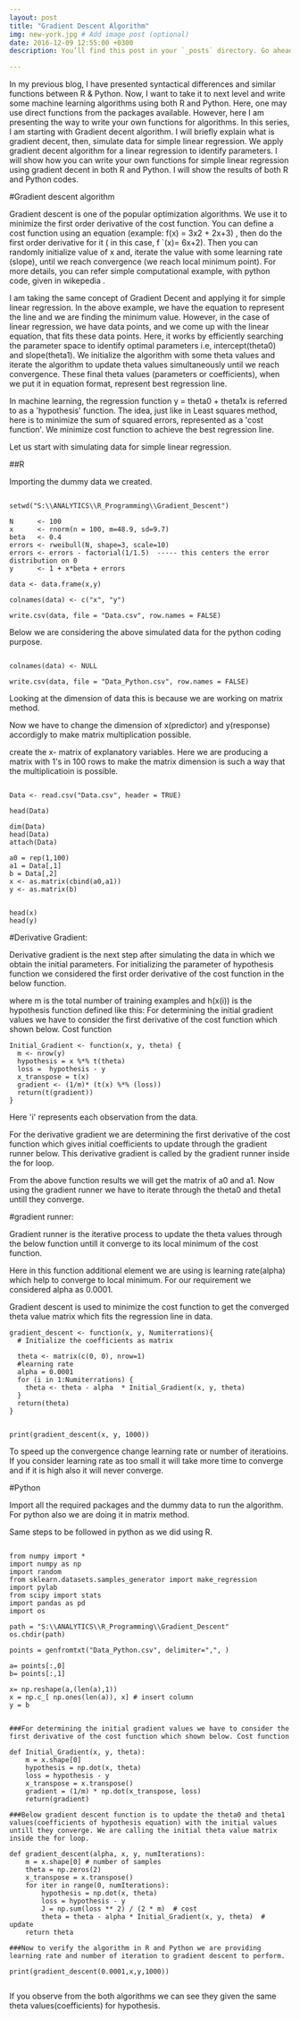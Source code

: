 ```yaml
---
layout: post
title: "Gradient Descent Algorithm"
img: new-york.jpg # Add image post (optional)
date: 2016-12-09 12:55:00 +0300
description: You’ll find this post in your `_posts` directory. Go ahead and edit it and re-build the site to see your changes. # Add post description (optional)

---
```


In my previous blog, I have presented syntactical differences and similar functions between R & Python. Now, I want to take it to next level and write some machine learning algorithms using both R and Python. Here, one may use direct functions from the packages available. However, here I am presenting the way to write your own functions for algorithms.  In this series, I am starting with Gradient decent algorithm.  I will briefly explain what is gradient decent, then, simulate data for simple linear regression. We apply gradient decent algorithm for a linear regression to identify parameters. I will show how you can write your own functions for simple linear regression using gradient decent in both R and Python. I will show the results of both R and Python codes. 

#Gradient descent algorithm

Gradient descent is one of the popular optimization algorithms. We use it to minimize the first order derivative of the cost function.  You can define a cost function using an equation (example: f(x) = 3x2 + 2x+3) , then do the first order derivative for it ( in this case, f `(x)= 6x+2). Then you can randomly initialize value of x and, iterate the value with some learning rate (slope), until we reach convergence (we reach local minimum point).  For more details, you can refer simple computational example, with python code, given in wikepedia .  

I am taking the same concept of Gradient Decent and applying it for simple linear regression. In the above example, we have the equation to represent the line and we are finding the minimum value. However, in the case of linear regression, we have data points, and we come up with the linear equation, that fits these data points. Here, it works by efficiently searching the parameter space to identify optimal parameters i.e, intercept(theta0) and slope(theta1). We initialize the algorithm with some theta values and iterate the algorithm to update theta values simultaneously until we reach convergence. These final theta values (parameters or coefficients), when we put it in equation format, represent best regression line. 

In machine learning, the regression function y = theta0 + theta1x is referred to as a 'hypothesis' function. The idea, just like in Least squares method, here is to minimize the sum of squared errors, represented as a 'cost function'. We minimize cost function to achieve the best regression line.

Let us start with simulating data for simple linear regression.  


##R

Importing the dummy data we created.

```{r cars}

setwd("S:\\ANALYTICS\\R_Programming\\Gradient_Descent")

N      <- 100
x      <- rnorm(n = 100, m=48.9, sd=9.7)
beta   <- 0.4
errors <- rweibull(N, shape=3, scale=10)
errors <- errors - factorial(1/1.5)  ----- this centers the error distribution on 0
y      <- 1 + x*beta + errors

data <- data.frame(x,y)

colnames(data) <- c("x", "y")

write.csv(data, file = "Data.csv", row.names = FALSE)

```

Below we are considering the above simulated data for the python coding purpose.

```{r}

colnames(data) <- NULL

write.csv(data, file = "Data_Python.csv", row.names = FALSE)

```

Looking at the dimension of data this is because we are working on matrix method.

Now we have to change the dimension of x(predictor) and y(response) accordigly to make matrix multiplication possible. 

create the x- matrix of explanatory variables. Here we are producing a matrix with 1's in 100 rows to make the matrix dimension is such a way that the multiplicatioin is possible.

```{r, message=FALSE, warning=FALSE}

Data <- read.csv("Data.csv", header = TRUE)

head(Data)

dim(Data)
head(Data)
attach(Data)

a0 = rep(1,100)
a1 = Data[,1]
b = Data[,2]
x <- as.matrix(cbind(a0,a1))
y <- as.matrix(b)


head(x)
head(y)
```

#Derivative Gradient: 

Derivative gradient is the next step after simulating the data in which we obtain the initial parameters. For initializing the parameter of hypothesis function we considered the first order derivative of the cost function in the below function.  

where m is the total number of training examples and h(x(i)) is the hypothesis function defined like this:
For determining the initial gradient values we have to consider the first derivative of the cost function which shown below. Cost function

```{r}
Initial_Gradient <- function(x, y, theta) {
  m <- nrow(y)
  hypothesis = x %*% t(theta)
  loss =  hypothesis - y
  x_transpose = t(x)
  gradient <- (1/m)* (t(x) %*% (loss))
  return(t(gradient))
}

```

Here 'i' represents each observation from the data.

For the derivative gradient we are determining the first derivative of the cost function which gives initial coefficients to update through the gradient runner below. 
This derivative gradient is called by the gradient runner inside the for loop.

From the above function results we will get the matrix of a0 and a1. Now using the gradient runner we have to iterate through the theta0 and theta1 untill they converge. 

#gradient runner:

Gradient runner is the iterative process to update the theta values through the below function untill it converge to its local minimum of the cost function.

Here in this function additional element we are using is learning rate(alpha) which help to converge to local minimum. For our requirement we considered alpha as 0.0001.

Gradient descent is used to minimize the cost function to get the converged theta value matrix which fits the regression line in data. 

```{r}
gradient_descent <- function(x, y, Numiterrations){
  # Initialize the coefficients as matrix

  theta <- matrix(c(0, 0), nrow=1) 
  #learning rate
  alpha = 0.0001 
  for (i in 1:Numiterrations) {
    theta <- theta - alpha  * Initial_Gradient(x, y, theta)
  }
  return(theta)
}

```


```{r}

print(gradient_descent(x, y, 1000))

```

To speed up the convergence change learning rate or number of iteratioins. If you consider learning rate as too small it will take more time to converge and if it is high also it will never converge. 

#Python

Import all the required packages and the dummy data to run the algorithm. For python also we are doing it in matrix method.

Same steps to be followed in python as we did using R. 

```{r engine='python'}

from numpy import *
import numpy as np
import random
from sklearn.datasets.samples_generator import make_regression 
import pylab
from scipy import stats
import pandas as pd
import os

path = "S:\\ANALYTICS\\R_Programming\\Gradient_Descent"
os.chdir(path)

points = genfromtxt("Data_Python.csv", delimiter=",", )

a= points[:,0]
b= points[:,1]

x= np.reshape(a,(len(a),1))
x = np.c_[ np.ones(len(a)), x] # insert column
y = b


###For determining the initial gradient values we have to consider the first derivative of the cost function which shown below. Cost function

def Initial_Gradient(x, y, theta):
    m = x.shape[0]
    hypothesis = np.dot(x, theta)
    loss = hypothesis - y
    x_transpose = x.transpose()
    gradient = (1/m) * np.dot(x_transpose, loss) 
    return(gradient) 

###Below gradient descent function is to update the theta0 and theta1 values(coefficients of hypothesis equation) with the initial values untill they converge. We are calling the initial theta value matrix inside the for loop.      
    
def gradient_descent(alpha, x, y, numIterations):
    m = x.shape[0] # number of samples
    theta = np.zeros(2)
    x_transpose = x.transpose()
    for iter in range(0, numIterations):
        hypothesis = np.dot(x, theta)
        loss = hypothesis - y
        J = np.sum(loss ** 2) / (2 * m)  # cost
        theta = theta - alpha * Initial_Gradient(x, y, theta)  # update
    return theta

###Now to verify the algorithm in R and Python we are providing learning rate and number of iteration to gradient descent to perform.          
    
print(gradient_descent(0.0001,x,y,1000))
    
```

If you observe from the both algorithms we can see they given the same theta values(coefficients) for hypothesis. 
